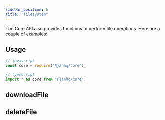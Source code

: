 ```yaml
---
sidebar_position: 5
title: "filesystem"
---
```


The Core API also provides functions to perform file operations. Here are a couple of examples:

## Usage

```js
// javascript
const core = require("@janhq/core");

// typescript
import * as core from "@janhq/core";
```

## downloadFile

## deleteFile
